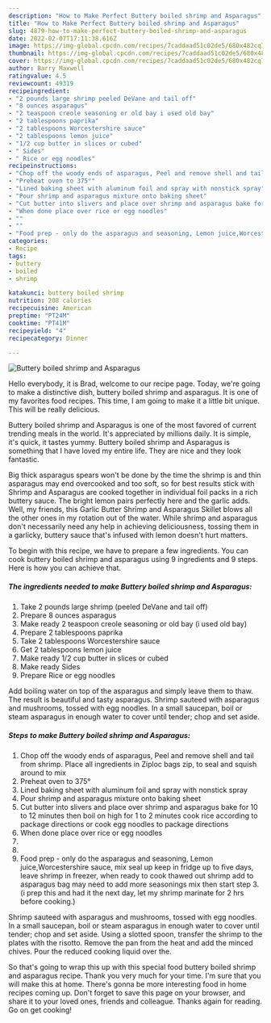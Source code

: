 ```yaml
---
description: "How to Make Perfect Buttery boiled shrimp and Asparagus"
title: "How to Make Perfect Buttery boiled shrimp and Asparagus"
slug: 4879-how-to-make-perfect-buttery-boiled-shrimp-and-asparagus
date: 2022-02-07T17:11:38.616Z
image: https://img-global.cpcdn.com/recipes/7caddaad51c02de5/680x482cq70/buttery-boiled-shrimp-and-asparagus-recipe-main-photo.jpg
thumbnail: https://img-global.cpcdn.com/recipes/7caddaad51c02de5/680x482cq70/buttery-boiled-shrimp-and-asparagus-recipe-main-photo.jpg
cover: https://img-global.cpcdn.com/recipes/7caddaad51c02de5/680x482cq70/buttery-boiled-shrimp-and-asparagus-recipe-main-photo.jpg
author: Barry Maxwell
ratingvalue: 4.5
reviewcount: 49319
recipeingredient:
- "2 pounds large shrimp peeled DeVane and tail off"
- "8 ounces asparagus"
- "2 teaspoon creole seasoning or old bay i used old bay"
- "2 tablespoons paprika"
- "2 tablespoons Worcestershire sauce"
- "2 tablespoons lemon juice"
- "1/2 cup butter in slices or cubed"
- " Sides"
- " Rice or egg noodles"
recipeinstructions:
- "Chop off the woody ends of asparagus, Peel and remove shell and tail from shrimp. Place all ingredients in Ziploc bags zip, to seal and squish around to mix"
- "Preheat oven to 375°"
- "Lined baking sheet with aluminum foil and spray with nonstick spray"
- "Pour shrimp and asparagus mixture onto baking sheet"
- "Cut butter into slivers and place over shrimp and asparagus bake for 10 to 12 minutes then boil on high for 1 to 2 minutes cook rice according to package directions or cook egg noodles to package directions"
- "When done place over rice or egg noodles"
- ""
- ""
- "Food prep - only do the asparagus and seasoning, Lemon juice,Worcestershire sauce, mix seal up keep in fridge up to five days, leave shrimp in freezer, when ready to cook thawed out shrimp add to asparagus bag may need to add more seasonings mix then start step 3. (i prep this and had it the next day, let my shrimp marinate for 2 hrs before cooking.)"
categories:
- Recipe
tags:
- buttery
- boiled
- shrimp

katakunci: buttery boiled shrimp 
nutrition: 208 calories
recipecuisine: American
preptime: "PT24M"
cooktime: "PT41M"
recipeyield: "4"
recipecategory: Dinner

---
```



![Buttery boiled shrimp and Asparagus](https://img-global.cpcdn.com/recipes/7caddaad51c02de5/680x482cq70/buttery-boiled-shrimp-and-asparagus-recipe-main-photo.jpg)

Hello everybody, it is Brad, welcome to our recipe page. Today, we're going to make a distinctive dish, buttery boiled shrimp and asparagus. It is one of my favorites food recipes. This time, I am going to make it a little bit unique. This will be really delicious.

Buttery boiled shrimp and Asparagus is one of the most favored of current trending meals in the world. It's appreciated by millions daily. It is simple, it's quick, it tastes yummy. Buttery boiled shrimp and Asparagus is something that I have loved my entire life. They are nice and they look fantastic.

Big thick asparagus spears won&#39;t be done by the time the shrimp is and thin asparagus may end overcooked and too soft, so for best results stick with Shrimp and Asparagus are cooked together in individual foil packs in a rich buttery sauce. The bright lemon pairs perfectly here and the garlic adds. Well, my friends, this Garlic Butter Shrimp and Asparagus Skillet blows all the other ones in my rotation out of the water. While shrimp and asparagus don&#39;t necessarily need any help in achieving deliciousness, tossing them in a garlicky, buttery sauce that&#39;s infused with lemon doesn&#39;t hurt matters.


To begin with this recipe, we have to prepare a few ingredients. You can cook buttery boiled shrimp and asparagus using 9 ingredients and 9 steps. Here is how you can achieve that.

<!--inarticleads1-->

##### The ingredients needed to make Buttery boiled shrimp and Asparagus:

1. Take 2 pounds large shrimp (peeled DeVane and tail off)
1. Prepare 8 ounces asparagus
1. Make ready 2 teaspoon creole seasoning or old bay (i used old bay)
1. Prepare 2 tablespoons paprika
1. Take 2 tablespoons Worcestershire sauce
1. Get 2 tablespoons lemon juice
1. Make ready 1/2 cup butter in slices or cubed
1. Make ready  Sides
1. Prepare  Rice or egg noodles


Add boiling water on top of the asparagus and simply leave them to thaw. The result is beautiful and tasty asparagus. Shrimp sauteed with asparagus and mushrooms, tossed with egg noodles. In a small saucepan, boil or steam asparagus in enough water to cover until tender; chop and set aside. 

<!--inarticleads2-->

##### Steps to make Buttery boiled shrimp and Asparagus:

1. Chop off the woody ends of asparagus, Peel and remove shell and tail from shrimp. Place all ingredients in Ziploc bags zip, to seal and squish around to mix
1. Preheat oven to 375°
1. Lined baking sheet with aluminum foil and spray with nonstick spray
1. Pour shrimp and asparagus mixture onto baking sheet
1. Cut butter into slivers and place over shrimp and asparagus bake for 10 to 12 minutes then boil on high for 1 to 2 minutes cook rice according to package directions or cook egg noodles to package directions
1. When done place over rice or egg noodles
1. 
1. 
1. Food prep - only do the asparagus and seasoning, Lemon juice,Worcestershire sauce, mix seal up keep in fridge up to five days, leave shrimp in freezer, when ready to cook thawed out shrimp add to asparagus bag may need to add more seasonings mix then start step 3. (i prep this and had it the next day, let my shrimp marinate for 2 hrs before cooking.)


Shrimp sauteed with asparagus and mushrooms, tossed with egg noodles. In a small saucepan, boil or steam asparagus in enough water to cover until tender; chop and set aside. Using a slotted spoon, transfer the shrimp to the plates with the risotto. Remove the pan from the heat and add the minced chives. Pour the reduced cooking liquid over the. 

So that's going to wrap this up with this special food buttery boiled shrimp and asparagus recipe. Thank you very much for your time. I'm sure that you will make this at home. There's gonna be more interesting food in home recipes coming up. Don't forget to save this page on your browser, and share it to your loved ones, friends and colleague. Thanks again for reading. Go on get cooking!
